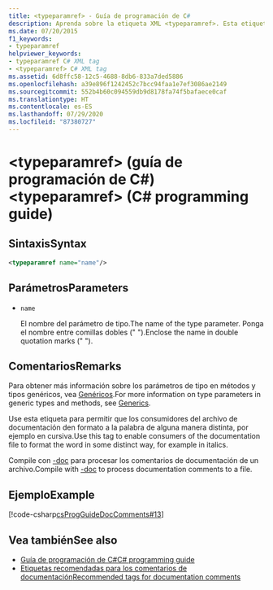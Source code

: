 ```yaml
---
title: <typeparamref> - Guía de programación de C#
description: Aprenda sobre la etiqueta XML <typeparamref>. Esta etiqueta permite que los consumidores del archivo de documentación den formato a la palabra de alguna manera distinta, por ejemplo, en cursiva.
ms.date: 07/20/2015
f1_keywords:
- typeparamref
helpviewer_keywords:
- typeparamref C# XML tag
- <typeparamref> C# XML tag
ms.assetid: 6d8ffc58-12c5-4688-8db6-833a7ded5886
ms.openlocfilehash: a39e896f1242452c7bcc94faa1e7ef3086ae2149
ms.sourcegitcommit: 552b4b60c094559db9d8178fa74f5bafaece0caf
ms.translationtype: HT
ms.contentlocale: es-ES
ms.lasthandoff: 07/29/2020
ms.locfileid: "87380727"
---
```

# <a name="typeparamref-c-programming-guide"></a><span data-ttu-id="acc85-104">\<typeparamref> (guía de programación de C#)</span><span class="sxs-lookup"><span data-stu-id="acc85-104">\<typeparamref> (C# programming guide)</span></span>

## <a name="syntax"></a><span data-ttu-id="acc85-105">Sintaxis</span><span class="sxs-lookup"><span data-stu-id="acc85-105">Syntax</span></span>

```xml
<typeparamref name="name"/>
```

## <a name="parameters"></a><span data-ttu-id="acc85-106">Parámetros</span><span class="sxs-lookup"><span data-stu-id="acc85-106">Parameters</span></span>

- `name`

  <span data-ttu-id="acc85-107">El nombre del parámetro de tipo.</span><span class="sxs-lookup"><span data-stu-id="acc85-107">The name of the type parameter.</span></span> <span data-ttu-id="acc85-108">Ponga el nombre entre comillas dobles (" ").</span><span class="sxs-lookup"><span data-stu-id="acc85-108">Enclose the name in double quotation marks (" ").</span></span>

## <a name="remarks"></a><span data-ttu-id="acc85-109">Comentarios</span><span class="sxs-lookup"><span data-stu-id="acc85-109">Remarks</span></span>

<span data-ttu-id="acc85-110">Para obtener más información sobre los parámetros de tipo en métodos y tipos genéricos, vea [Genéricos](../generics/index.md).</span><span class="sxs-lookup"><span data-stu-id="acc85-110">For more information on type parameters in generic types and methods, see [Generics](../generics/index.md).</span></span>

<span data-ttu-id="acc85-111">Use esta etiqueta para permitir que los consumidores del archivo de documentación den formato a la palabra de alguna manera distinta, por ejemplo en cursiva.</span><span class="sxs-lookup"><span data-stu-id="acc85-111">Use this tag to enable consumers of the documentation file to format the word in some distinct way, for example in italics.</span></span>

<span data-ttu-id="acc85-112">Compile con [-doc](../../language-reference/compiler-options/doc-compiler-option.md) para procesar los comentarios de documentación de un archivo.</span><span class="sxs-lookup"><span data-stu-id="acc85-112">Compile with [-doc](../../language-reference/compiler-options/doc-compiler-option.md) to process documentation comments to a file.</span></span>

## <a name="example"></a><span data-ttu-id="acc85-113">Ejemplo</span><span class="sxs-lookup"><span data-stu-id="acc85-113">Example</span></span>

[!code-csharp[csProgGuideDocComments#13](~/samples/snippets/csharp/VS_Snippets_VBCSharp/csProgGuideDocComments/CS/DocComments.cs#13)]

## <a name="see-also"></a><span data-ttu-id="acc85-114">Vea también</span><span class="sxs-lookup"><span data-stu-id="acc85-114">See also</span></span>

- [<span data-ttu-id="acc85-115">Guía de programación de C#</span><span class="sxs-lookup"><span data-stu-id="acc85-115">C# programming guide</span></span>](../index.md)
- [<span data-ttu-id="acc85-116">Etiquetas recomendadas para los comentarios de documentación</span><span class="sxs-lookup"><span data-stu-id="acc85-116">Recommended tags for documentation comments</span></span>](./recommended-tags-for-documentation-comments.md)
